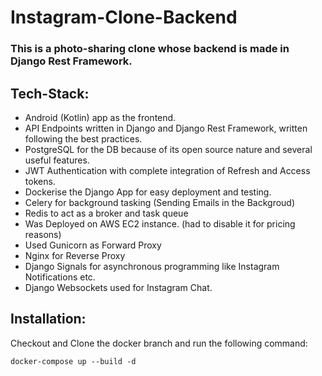 # Instagram-Clone-Backend

### This is a photo-sharing clone whose backend is made in Django Rest Framework.

## Tech-Stack:

- Android (Kotlin) app as the frontend.
- API Endpoints written in Django and Django Rest Framework, written following the best practices.
- PostgreSQL for the DB because of its open source nature and several useful features.
- JWT Authentication with complete integration of Refresh and Access tokens.
- Dockerise the Django App for easy deployment and testing.
- Celery for background tasking (Sending Emails in the Backgroud)
- Redis to act as a broker and task queue
- Was Deployed on AWS EC2 instance. (had to disable it for pricing reasons)
- Used Gunicorn as Forward Proxy
- Nginx for Reverse Proxy
- Django Signals for asynchronous programming like Instagram Notifications etc.
- Django Websockets used for Instagram Chat.

## Installation:

Checkout and Clone the docker branch and run the following command:

`docker-compose up --build -d`
